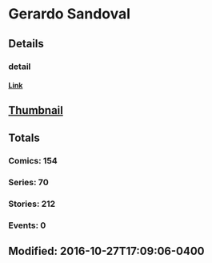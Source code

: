 # Gerardo  Sandoval 
## Details
### detail
#### [Link](http://marvel.com/comics/creators/12369/gerardo_sandoval?utm_campaign=apiRef&utm_source=225578a89fc76f3d20fbffda5d17a88d)
## [Thumbnail](http://i.annihil.us/u/prod/marvel/i/mg/b/40/image_not_available.jpg)
## Totals
### Comics: 154
### Series: 70
### Stories: 212
### Events: 0
## Modified: 2016-10-27T17:09:06-0400
